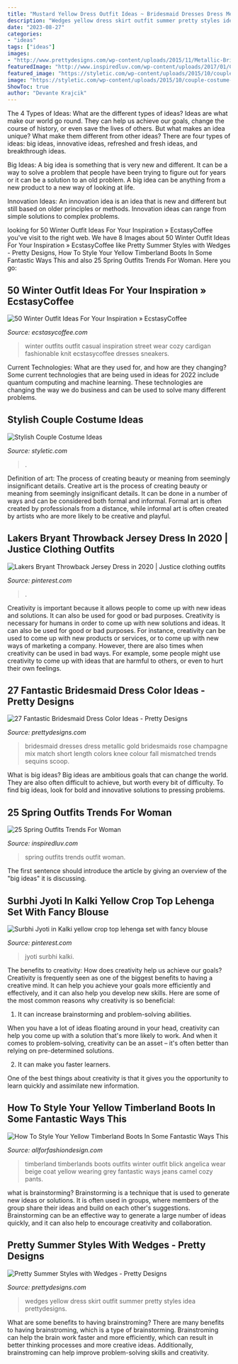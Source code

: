 ```yaml
---
title: "Mustard Yellow Dress Outfit Ideas ~ Bridesmaid Dresses Dress Metallic Gold Bridesmaids Rose Champagne Mix Match Short Length Colors Knee Colour Fall Mismatched Trends Sequins Scoop"
description: "Wedges yellow dress skirt outfit summer pretty styles idea prettydesigns"
date: "2023-08-27"
categories:
- "ideas"
tags: ["ideas"]
images:
- "http://www.prettydesigns.com/wp-content/uploads/2015/11/Metallic-Bridesmaid-Dress.jpg"
featuredImage: "http://www.inspiredluv.com/wp-content/uploads/2017/01/Classic-Spring-Outfit.jpg"
featured_image: "https://styletic.com/wp-content/uploads/2015/10/couple-costume-ideas/14-couple-costume-ideas.jpg"
image: "https://styletic.com/wp-content/uploads/2015/10/couple-costume-ideas/14-couple-costume-ideas.jpg"
ShowToc: true
author: "Devante Krajcik"
---
```



The 4 Types of Ideas: What are the different types of ideas?
Ideas are what make our world go round. They can help us achieve our goals, change the course of history, or even save the lives of others. But what makes an idea unique? What make them different from other ideas?
There are four types of ideas: big ideas, innovative ideas, refreshed and fresh ideas, and breakthrough ideas.

Big Ideas: A big idea is something that is very new and different. It can be a way to solve a problem that people have been trying to figure out for years or it can be a solution to an old problem. A big idea can be anything from a new product to a new way of looking at life.

Innovation Ideas: An innovation idea is an idea that is new and different but still based on older principles or methods. Innovation ideas can range from simple solutions to complex problems.

	

		
looking for 50 Winter Outfit Ideas For Your Inspiration » EcstasyCoffee you've visit to the right web. We have 8 Images about 50 Winter Outfit Ideas For Your Inspiration » EcstasyCoffee like Pretty Summer Styles with Wedges - Pretty Designs, How To Style Your Yellow Timberland Boots In Some Fantastic Ways This and also 25 Spring Outfits Trends For Woman. Here you go:
		
    
## 50 Winter Outfit Ideas For Your Inspiration » EcstasyCoffee

<img loading=lazy src="https://i0.wp.com/www.ecstasycoffee.com/wp-content/uploads/2016/11/Winter-Casual-Fashion.jpg?resize=600%2C900" onerror="this.onerror=null;this.src='https://tse4.mm.bing.net/th?id=OIP.Nupv8oLfJuusZ7VBBvFwZQHaLH&amp;pid=15.1';" alt="50 Winter Outfit Ideas For Your Inspiration » EcstasyCoffee">

_Source: ecstasycoffee.com_

>winter outfits outfit casual inspiration street wear cozy cardigan fashionable knit ecstasycoffee dresses sneakers. 

	

Current Technologies: What are they used for, and how are they changing?
Some current technologies that are being used in ideas for 2022 include quantum computing and machine learning. These technologies are changing the way we do business and can be used to solve many different problems.

    
## Stylish Couple Costume Ideas

<img loading=lazy src="https://styletic.com/wp-content/uploads/2015/10/couple-costume-ideas/14-couple-costume-ideas.jpg" onerror="this.onerror=null;this.src='https://tse3.mm.bing.net/th?id=OIP.5eWxGIdwOPKB9GWIwHUfMAHaJ4&amp;pid=15.1';" alt="Stylish Couple Costume Ideas">

_Source: styletic.com_

>. 

	

Definition of art: The process of creating beauty or meaning from seemingly insignificant details.
Creative art is the process of creating beauty or meaning from seemingly insignificant details. It can be done in a number of ways and can be considered both formal and informal. Formal art is often created by professionals from a distance, while informal art is often created by artists who are more likely to be creative and playful.

    
## Lakers Bryant Throwback Jersey Dress In 2020 | Justice Clothing Outfits

<img loading=lazy src="https://i.pinimg.com/736x/91/2f/1e/912f1eaac68b4da4709a103c8345f42e.jpg" onerror="this.onerror=null;this.src='https://tse2.mm.bing.net/th?id=OIP.q6T9d_r7JnWbzGdLSIMndgHaJz&amp;pid=15.1';" alt="Lakers Bryant Throwback Jersey Dress in 2020 | Justice clothing outfits">

_Source: pinterest.com_

>. 

	

Creativity is important because it allows people to come up with new ideas and solutions. It can also be used for good or bad purposes.
Creativity is necessary for humans in order to come up with new solutions and ideas. It can also be used for good or bad purposes. For instance, creativity can be used to come up with new products or services, or to come up with new ways of marketing a company. However, there are also times when creativity can be used in bad ways. For example, some people might use creativity to come up with ideas that are harmful to others, or even to hurt their own feelings.

    
## 27 Fantastic Bridesmaid Dress Color Ideas - Pretty Designs

<img loading=lazy src="http://www.prettydesigns.com/wp-content/uploads/2015/11/Metallic-Bridesmaid-Dress.jpg" onerror="this.onerror=null;this.src='https://tse3.mm.bing.net/th?id=OIP.gROf0BUUhEdR3EHXqXi1pQHaLH&amp;pid=15.1';" alt="27 Fantastic Bridesmaid Dress Color Ideas - Pretty Designs">

_Source: prettydesigns.com_

>bridesmaid dresses dress metallic gold bridesmaids rose champagne mix match short length colors knee colour fall mismatched trends sequins scoop. 

	

What is big ideas?
Big ideas are ambitious goals that can change the world. They are also often difficult to achieve, but worth every bit of difficulty. To find big ideas, look for bold and innovative solutions to pressing problems.

    
## 25 Spring Outfits Trends For Woman

<img loading=lazy src="http://www.inspiredluv.com/wp-content/uploads/2017/01/Classic-Spring-Outfit.jpg" onerror="this.onerror=null;this.src='https://tse2.mm.bing.net/th?id=OIP.gH83R8Lg1azZh5xUllTMRgHaOa&amp;pid=15.1';" alt="25 Spring Outfits Trends For Woman">

_Source: inspiredluv.com_

>spring outfits trends outfit woman. 

	

The first sentence should introduce the article by giving an overview of the "big ideas" it is discussing.

    
## Surbhi Jyoti In Kalki Yellow Crop Top Lehenga Set With Fancy Blouse

<img loading=lazy src="https://i.pinimg.com/736x/61/37/1f/61371fbc26e6bd77c14718311a91ec9d.jpg" onerror="this.onerror=null;this.src='https://tse2.mm.bing.net/th?id=OIP._PTd2k8mHpMkRLxMDSqBHgHaKa&amp;pid=15.1';" alt="Surbhi Jyoti in Kalki yellow crop top lehenga set with fancy blouse">

_Source: pinterest.com_

>jyoti surbhi kalki. 

	

The benefits to creativity: How does creativity help us achieve our goals?
Creativity is frequently seen as one of the biggest benefits to having a creative mind. It can help you achieve your goals more efficiently and effectively, and it can also help you develop new skills. Here are some of the most common reasons why creativity is so beneficial: 
1. It can increase brainstorming and problem-solving abilities.

When you have a lot of ideas floating around in your head, creativity can help you come up with a solution that's more likely to work. And when it comes to problem-solving, creativity can be an asset – it's often better than relying on pre-determined solutions. 

2. It can make you faster learners.

One of the best things about creativity is that it gives you the opportunity to learn quickly and assimilate new information.

    
## How To Style Your Yellow Timberland Boots In Some Fantastic Ways This

<img loading=lazy src="https://allforfashiondesign.com/wp-content/uploads/2017/12/Outfits-With-Timberlands-2-640x964-600x0.jpg" onerror="this.onerror=null;this.src='https://tse1.mm.bing.net/th?id=OIP.1tTgWhklEnAFOfJtpOdMvQHaLK&amp;pid=15.1';" alt="How To Style Your Yellow Timberland Boots In Some Fantastic Ways This">

_Source: allforfashiondesign.com_

>timberland timberlands boots outfits winter outfit blick angelica wear beige coat yellow wearing grey fantastic ways jeans camel cozy pants. 

	

what is brainstorming?
Brainstorming is a technique that is used to generate new ideas or solutions. It is often used in groups, where members of the group share their ideas and build on each other's suggestions. Brainstorming can be an effective way to generate a large number of ideas quickly, and it can also help to encourage creativity and collaboration.

    
## Pretty Summer Styles With Wedges - Pretty Designs

<img loading=lazy src="https://www.prettydesigns.com/wp-content/uploads/2014/07/Yellow-Dress-and-White-Wedges.jpg" onerror="this.onerror=null;this.src='https://tse2.mm.bing.net/th?id=OIP.HJEXCe-1rrL7LHUaxWSCfgHaK3&amp;pid=15.1';" alt="Pretty Summer Styles with Wedges - Pretty Designs">

_Source: prettydesigns.com_

>wedges yellow dress skirt outfit summer pretty styles idea prettydesigns. 

	

What are some benefits to having brainstroming?
There are many benefits to having brainstroming, which is a type of brainstorming. Brainstroming can help the brain work faster and more efficiently, which can result in better thinking processes and more creative ideas. Additionally, brainstroming can help improve problem-solving skills and creativity.


